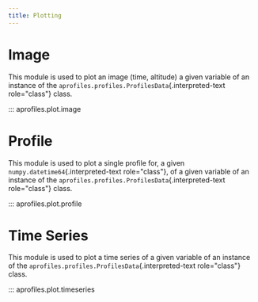 ```yaml
---
title: Plotting
---
```


Image
=====

This module is used to plot an image (time, altitude) a given variable
of an instance of the
`aprofiles.profiles.ProfilesData`{.interpreted-text role="class"} class.

::: aprofiles.plot.image

Profile
=======

This module is used to plot a single profile for, a given
`numpy.datetime64`{.interpreted-text role="class"}, of a given variable
of an instance of the
`aprofiles.profiles.ProfilesData`{.interpreted-text role="class"} class.

::: aprofiles.plot.profile

Time Series
===========

This module is used to plot a time series of a given variable of an
instance of the `aprofiles.profiles.ProfilesData`{.interpreted-text
role="class"} class.

::: aprofiles.plot.timeseries
